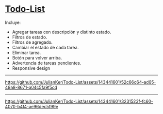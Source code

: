 # [Todo-List](https://todo-list-one-tau-26.vercel.app)
<p>Incluye:</p>
<ul>
  <li>Agregar tareas con descripción y distinto estado.</li>
  <li>Filtros de estado.</li>
  <li>Filtros de agregado.</li>
  <li>Cambiar el estado de cada tarea.</li>
  <li>Eliminar tarea.</li>
  <li>Botón para volver arriba.</li>
  <li>Advertencia de tareas pendientes.</li>
  <li>Responsive design</li>
</ul>

***
https://github.com/JulianKer/Todo-List/assets/143441601/52c66c64-ad65-49a8-8671-a04c5fa9f5cd


***


https://github.com/JulianKer/Todo-List/assets/143441601/3231523f-fc60-4070-b4f4-ae96dec5f99e


